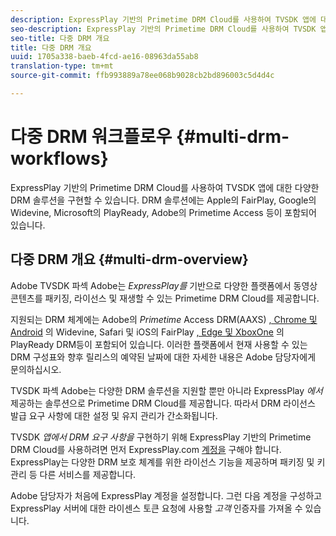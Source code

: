 ```yaml
---
description: ExpressPlay 기반의 Primetime DRM Cloud를 사용하여 TVSDK 앱에 대한 다양한 DRM 솔루션을 구현할 수 있습니다. DRM 솔루션에는 Apple의 FairPlay, Google의 Widevine, Microsoft의 PlayReady, Adobe의 Primetime Access 등이 포함되어 있습니다.
seo-description: ExpressPlay 기반의 Primetime DRM Cloud를 사용하여 TVSDK 앱에 대한 다양한 DRM 솔루션을 구현할 수 있습니다. DRM 솔루션에는 Apple의 FairPlay, Google의 Widevine, Microsoft의 PlayReady, Adobe의 Primetime Access 등이 포함되어 있습니다.
seo-title: 다중 DRM 개요
title: 다중 DRM 개요
uuid: 1705a338-baeb-4fcd-ae16-08963da55ab8
translation-type: tm+mt
source-git-commit: ffb993889a78ee068b9028cb2bd896003c5d4d4c

---
```



# 다중 DRM 워크플로우 {#multi-drm-workflows}

ExpressPlay 기반의 Primetime DRM Cloud를 사용하여 TVSDK 앱에 대한 다양한 DRM 솔루션을 구현할 수 있습니다. DRM 솔루션에는 Apple의 FairPlay, Google의 Widevine, Microsoft의 PlayReady, Adobe의 Primetime Access 등이 포함되어 있습니다.

## 다중 DRM 개요 {#multi-drm-overview}

Adobe TVSDK 파섹 Adobe는 *ExpressPlay를* 기반으로 다양한 플랫폼에서 동영상 콘텐츠를 패키징, 라이선스 및 재생할 수 있는 Primetime DRM Cloud를 제공합니다.

지원되는 DRM 체계에는 Adobe의 *Primetime* Access DRM(AAXS) [, Chrome 및 Android](https://www.widevine.com) 의 Widevine, Safari 및 iOS의 FairPlay [, Edge 및 XboxOne](https://developer.apple.com/streaming/fps/) [](https://www.microsoft.com/playready/) 의 PlayReady DRM등이 포함되어 있습니다. 이러한 플랫폼에서 현재 사용할 수 있는 DRM 구성표와 향후 릴리스의 예약된 날짜에 대한 자세한 내용은 Adobe 담당자에게 문의하십시오.

TVSDK 파섹 Adobe는 다양한 DRM 솔루션을 지원할 뿐만 아니라 ExpressPlay *에서* 제공하는 솔루션으로 Primetime DRM Cloud를 제공합니다. 따라서 DRM 라이선스 발급 요구 사항에 대한 설정 및 유지 관리가 간소화됩니다.

TVSDK *앱에서 DRM 요구 사항을* 구현하기 위해 ExpressPlay 기반의 Primetime DRM Cloud를 사용하려면 먼저 ExpressPlay.com [계정을](https://www.expressplay.com) 구해야 합니다. ExpressPlay는 다양한 DRM 보호 체계를 위한 라이선스 기능을 제공하며 패키징 및 키 관리 등 다른 서비스를 제공합니다.

Adobe 담당자가 처음에 ExpressPlay 계정을 설정합니다. 그런 다음 계정을 구성하고 ExpressPlay 서버에 대한 라이센스 토큰 요청에 사용할 *고객* 인증자를 가져올 수 있습니다.